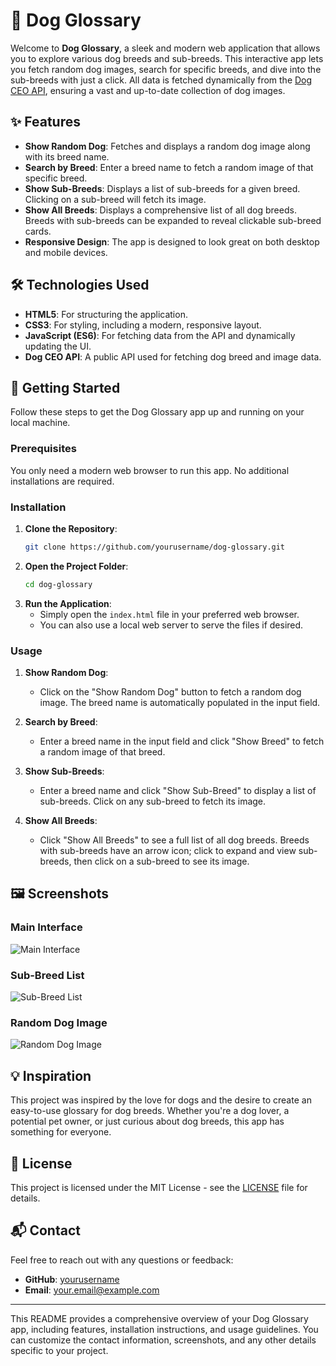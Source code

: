 # 🐾 Dog Glossary

Welcome to **Dog Glossary**, a sleek and modern web application that allows you to explore various dog breeds and sub-breeds. This interactive app lets you fetch random dog images, search for specific breeds, and dive into the sub-breeds with just a click. All data is fetched dynamically from the [Dog CEO API](https://dog.ceo/dog-api/), ensuring a vast and up-to-date collection of dog images.

## ✨ Features

- **Show Random Dog**: Fetches and displays a random dog image along with its breed name.
- **Search by Breed**: Enter a breed name to fetch a random image of that specific breed.
- **Show Sub-Breeds**: Displays a list of sub-breeds for a given breed. Clicking on a sub-breed will fetch its image.
- **Show All Breeds**: Displays a comprehensive list of all dog breeds. Breeds with sub-breeds can be expanded to reveal clickable sub-breed cards.
- **Responsive Design**: The app is designed to look great on both desktop and mobile devices.

## 🛠️ Technologies Used

- **HTML5**: For structuring the application.
- **CSS3**: For styling, including a modern, responsive layout.
- **JavaScript (ES6)**: For fetching data from the API and dynamically updating the UI.
- **Dog CEO API**: A public API used for fetching dog breed and image data.

## 🚀 Getting Started

Follow these steps to get the Dog Glossary app up and running on your local machine.

### Prerequisites

You only need a modern web browser to run this app. No additional installations are required.

### Installation

1. **Clone the Repository**:
   ```bash
   git clone https://github.com/yourusername/dog-glossary.git
   ```
2. **Open the Project Folder**:
   ```bash
   cd dog-glossary
   ```
3. **Run the Application**:
   - Simply open the `index.html` file in your preferred web browser.
   - You can also use a local web server to serve the files if desired.

### Usage

1. **Show Random Dog**:
   - Click on the "Show Random Dog" button to fetch a random dog image. The breed name is automatically populated in the input field.

2. **Search by Breed**:
   - Enter a breed name in the input field and click "Show Breed" to fetch a random image of that breed.

3. **Show Sub-Breeds**:
   - Enter a breed name and click "Show Sub-Breed" to display a list of sub-breeds. Click on any sub-breed to fetch its image.

4. **Show All Breeds**:
   - Click "Show All Breeds" to see a full list of all dog breeds. Breeds with sub-breeds have an arrow icon; click to expand and view sub-breeds, then click on a sub-breed to see its image.

## 🖼️ Screenshots

### Main Interface

![Main Interface](path-to-screenshot)

### Sub-Breed List

![Sub-Breed List](path-to-screenshot)

### Random Dog Image

![Random Dog Image](path-to-screenshot)

## 💡 Inspiration

This project was inspired by the love for dogs and the desire to create an easy-to-use glossary for dog breeds. Whether you're a dog lover, a potential pet owner, or just curious about dog breeds, this app has something for everyone.

## 📝 License

This project is licensed under the MIT License - see the [LICENSE](LICENSE) file for details.

## 📬 Contact

Feel free to reach out with any questions or feedback:

- **GitHub**: [yourusername](https://github.com/yourusername)
- **Email**: your.email@example.com

---

This README provides a comprehensive overview of your Dog Glossary app, including features, installation instructions, and usage guidelines. You can customize the contact information, screenshots, and any other details specific to your project.
